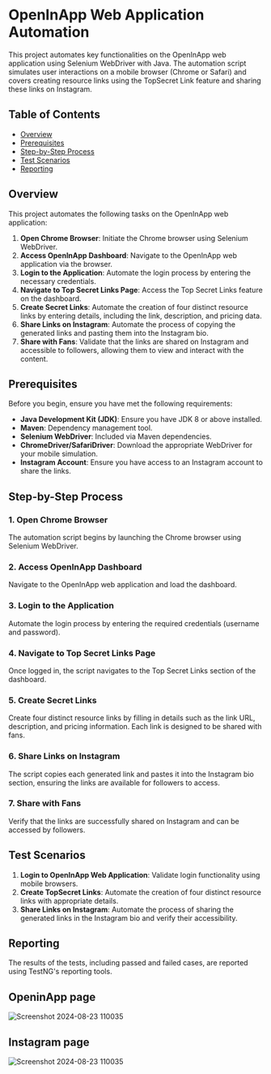 
# OpenInApp Web Application Automation

This project automates key functionalities on the OpenInApp web application using Selenium WebDriver with Java. The automation script simulates user interactions on a mobile browser (Chrome or Safari) and covers creating resource links using the TopSecret Link feature and sharing these links on Instagram.

## Table of Contents
- [Overview](#overview)
- [Prerequisites](#prerequisites)
- [Step-by-Step Process](#step-by-step-process)
- [Test Scenarios](#test-scenarios)
- [Reporting](#reporting)


## Overview

This project automates the following tasks on the OpenInApp web application:

1. **Open Chrome Browser**: Initiate the Chrome browser using Selenium WebDriver.
2. **Access OpenInApp Dashboard**: Navigate to the OpenInApp web application via the browser.
3. **Login to the Application**: Automate the login process by entering the necessary credentials.
4. **Navigate to Top Secret Links Page**: Access the Top Secret Links feature on the dashboard.
5. **Create Secret Links**: Automate the creation of four distinct resource links by entering details, including the link, description, and pricing data.
6. **Share Links on Instagram**: Automate the process of copying the generated links and pasting them into the Instagram bio.
7. **Share with Fans**: Validate that the links are shared on Instagram and accessible to followers, allowing them to view and interact with the content.

## Prerequisites

Before you begin, ensure you have met the following requirements:
- **Java Development Kit (JDK)**: Ensure you have JDK 8 or above installed.
- **Maven**: Dependency management tool.
- **Selenium WebDriver**: Included via Maven dependencies.
- **ChromeDriver/SafariDriver**: Download the appropriate WebDriver for your mobile simulation.
- **Instagram Account**: Ensure you have access to an Instagram account to share the links.


## Step-by-Step Process

### 1. Open Chrome Browser
The automation script begins by launching the Chrome browser using Selenium WebDriver.

### 2. Access OpenInApp Dashboard
Navigate to the OpenInApp web application and load the dashboard.

### 3. Login to the Application
Automate the login process by entering the required credentials (username and password).

### 4. Navigate to Top Secret Links Page
Once logged in, the script navigates to the Top Secret Links section of the dashboard.

### 5. Create Secret Links
Create four distinct resource links by filling in details such as the link URL, description, and pricing information. Each link is designed to be shared with fans.

### 6. Share Links on Instagram
The script copies each generated link and pastes it into the Instagram bio section, ensuring the links are available for followers to access.

### 7. Share with Fans
Verify that the links are successfully shared on Instagram and can be accessed by followers.

## Test Scenarios

1. **Login to OpenInApp Web Application**: Validate login functionality using mobile browsers.
2. **Create TopSecret Links**: Automate the creation of four distinct resource links with appropriate details.
3. **Share Links on Instagram**: Automate the process of sharing the generated links in the Instagram bio and verify their accessibility.

## Reporting

The results of the tests, including passed and failed cases, are reported using TestNG's reporting tools.

## OpeninApp page

![Screenshot 2024-08-23 110035](https://github.com/user-attachments/assets/a274a89e-3206-4eae-b5e2-30fdbbd74b9e)

## Instagram page

![Screenshot 2024-08-23 110035](https://github.com/user-attachments/assets/a274a89e-3206-4eae-b5e2-30fdbbd74b9e)


